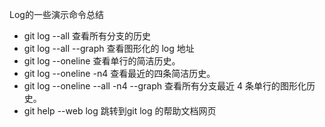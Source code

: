 Log的一些演示命令总结

- git log --all 查看所有分支的历史 
-  git log --all --graph 查看图形化的 log 地址
- git log --oneline 查看单行的简洁历史。
- git log --oneline -n4 查看最近的四条简洁历史。
- git log --oneline --all -n4 --graph 查看所有分支最近 4 条单行的图形化历史。
-  git help --web log 跳转到git log 的帮助文档网页

